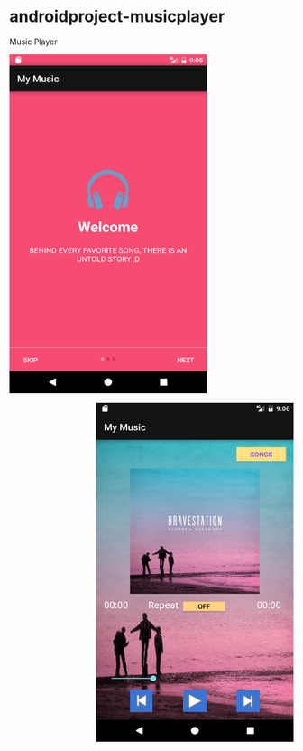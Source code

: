 # androidproject-musicplayer
Music Player 


<p align="left">
  <img src="https://github.com/inderjeetofficial/androidproject-musicplayer/blob/master/Screenshot_1493264173.png" width="350" height="600"/>
 </p> 
 
<p align="right">  
  <img src=" https://github.com/inderjeetofficial/androidproject-musicplayer/blob/master/Screenshot_1493264191.png" width="350" height="600"/>
 
</p>




